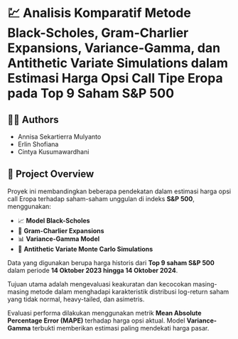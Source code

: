 # 💹 Analisis Komparatif Metode Black-Scholes, Gram-Charlier Expansions, Variance-Gamma, dan Antithetic Variate Simulations dalam Estimasi Harga Opsi Call Tipe Eropa pada Top 9 Saham S&P 500

## 🧑‍💻 Authors
- Annisa Sekartierra Mulyanto 
- Erlin Shofiana
- Cintya Kusumawardhani 

## 📌 Project Overview
Proyek ini membandingkan beberapa pendekatan dalam estimasi harga opsi call Eropa terhadap saham-saham unggulan di indeks **S&P 500**, menggunakan:
- 📈 **Model Black-Scholes**
- 🧮 **Gram-Charlier Expansions**
- 📊 **Variance-Gamma Model**
- 🎲 **Antithetic Variate Monte Carlo Simulations**

Data yang digunakan berupa harga historis dari **Top 9 saham S&P 500** dalam periode **14 Oktober 2023 hingga 14 Oktober 2024**.

Tujuan utama adalah mengevaluasi keakuratan dan kecocokan masing-masing metode dalam menghadapi karakteristik distribusi log-return saham yang tidak normal, heavy-tailed, dan asimetris.

Evaluasi performa dilakukan menggunakan metrik **Mean Absolute Percentage Error (MAPE)** terhadap harga opsi aktual. Model **Variance-Gamma** terbukti memberikan estimasi paling mendekati harga pasar.
